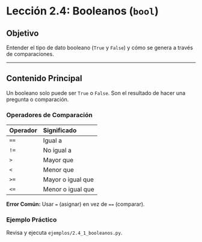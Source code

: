 # Lección 2.4: Booleanos (`bool`)

## Objetivo

Entender el tipo de dato booleano (`True` y `False`) y cómo se genera a través de comparaciones.

---

## Contenido Principal

Un booleano solo puede ser `True` o `False`. Son el resultado de hacer una pregunta o comparación.

### Operadores de Comparación

| Operador | Significado |
| :--- | :--- |
| `==` | Igual a |
| `!=` | No igual a |
| `>` | Mayor que |
| `<` | Menor que |
| `>=` | Mayor o igual que |
| `<=` | Menor o igual que |

**Error Común:** Usar `=` (asignar) en vez de `==` (comparar).

### Ejemplo Práctico

Revisa y ejecuta `ejemplos/2.4_1_booleanos.py`.

